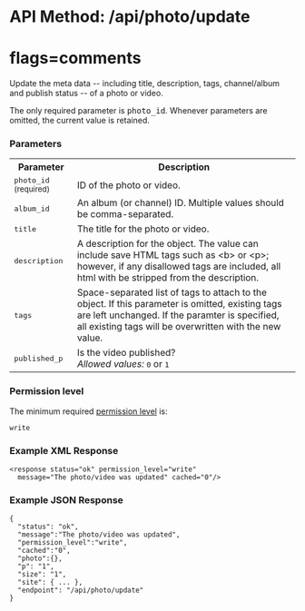 # API Method: /api/photo/update
# flags=comments

Update the meta data -- including title, description, tags, channel/album and publish status -- of a photo or video.

The only required parameter is <tt>photo_id</tt>. Whenever parameters are omitted, the current value is retained. 


### Parameters

<table class="pretty">
  <tr><th>Parameter</th><th>Description</th></tr>
  <tr>
    <td>
      <tt>photo_id</tt>
      <small>(required)</small>
    </td>
    <td>
      ID of the photo or video.
    </td>
  </tr>
  <tr>
    <td>
      <tt>album_id</tt>
    </td>
    <td>
      An album (or channel) ID. Multiple values should be comma-separated.
    </td>
  </tr>
  <tr>
    <td>
      <tt>title</tt>
    </td>
    <td>
      The title for the photo or video.
    </td>
  </tr>
  <tr>
    <td>
      <tt>description</tt>
    </td>
    <td>
      A description for the object. The value can include save HTML tags such as &lt;b&gt; or &lt;p&gt;; however, if any disallowed tags are included, all html with be stripped from the description.
    </td>
  </tr>
  <tr>
    <td>
      <tt>tags</tt>
    </td>
    <td>
      Space-separated list of tags to attach to the object. If this parameter is omitted, existing tags are left unchanged. If the paramter is specified, all existing tags will be overwritten with the new value.
    </td>
  </tr>
  <tr>
    <td>
      <tt>published_p</tt>
    </td>
    <td>
      Is the video published?<br/>
      <i>Allowed values:</i> <tt>0</tt> or <tt>1</tt>
    </td>
  </tr>
</table>

    

### Permission level 

The minimum required [permission level](index#permission-level) is:

    write

### Example XML Response

    <response status="ok" permission_level="write" 
      message="The photo/video was updated" cached="0"/>

### Example JSON Response

    {
      "status": "ok", 
      "message":"The photo/video was updated",
      "permission_level":"write",
      "cached":"0",
      "photo":{},
      "p": "1",
      "size": "1",
      "site": { ... },
      "endpoint": "/api/photo/update"
    }
